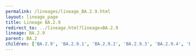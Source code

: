 ```yaml
---
permalink: /lineages/lineage_BA.2.9.html
layout: lineage_page
title: Lineage BA.2.9
redirect_to: ../lineage.html?lineage=BA.2.9
lineage: BA.2.9
parent: BA.2
children: ['BA.2.9', 'BA.2.9.1', 'BA.2.9.2', 'BA.2.9.3', 'BA.2.9.4', 'BA.2.9.5', 'BA.2.9.6', 'BA.2.9.7']
---
```


